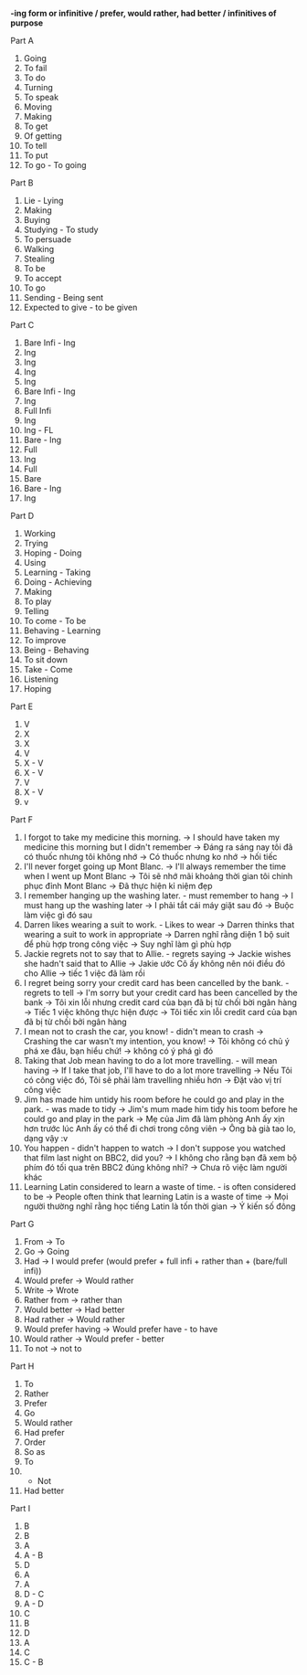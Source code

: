 **-ing form or infinitive / prefer, would rather, had better / infinitives of purpose**

Part A
1. Going
2. To fail
3. To do
4. Turning
5. To speak
6. Moving
7. Making
8. To get
9. Of getting
10. To tell
11. To put
12. To go - To going

Part B
1. Lie - Lying
2. Making
3. Buying
4. Studying - To study
5. To persuade
6. Walking
7. Stealing
8. To be
9. To accept
10. To go
11. Sending - Being sent
12. Expected to give - to be given

Part C
1. Bare Infi - Ing
2. Ing
3. Ing
4. Ing
5. Ing
6. Bare Infi - Ing
7. Ing
8. Full Infi
9. Ing
10. Ing - FL
11. Bare - Ing
12. Full
13. Ing
14. Full
15. Bare
16. Bare - Ing
17. Ing

Part D
1. Working
2. Trying
3. Hoping - Doing
4. Using
5. Learning - Taking
6. Doing - Achieving
7. Making
8. To play
9. Telling
10. To come - To be
11. Behaving - Learning
12. To improve
13. Being - Behaving
14. To sit down
15. Take - Come
16. Listening
17. Hoping

Part E
1. V
2. X
3. X
4. V
5. X - V
6. X - V
7. V
8. X - V
9. v

Part F
1. I forgot to take my medicine this morning.
-> I should have taken my medicine this morning but I didn't remember
-> Đáng ra sáng nay tôi đã có thuốc nhưng tôi không nhớ -> Có thuốc nhưng ko nhớ -> hối tiếc
2. I'll never forget going up Mont Blanc.
-> I'll always remember the time when I went up Mont Blanc
-> Tôi sẽ nhớ mãi khoảng thời gian tôi chinh phục đỉnh Mont Blanc -> Đã thực hiện kỉ niệm đẹp
3. I remember hanging up the washing later. - must remember to hang 
-> I must hang up the washing later
-> I phải tắt cái máy giặt sau đó -> Buộc làm việc gì đó sau
4. Darren likes wearing a suit to work. - Likes to wear
-> Darren thinks that wearing a suit to work in appropriate
-> Darren nghĩ rằng diện 1 bộ suit để phù hợp trong công việc -> Suy nghĩ làm gì phù hợp
5. Jackie regrets not to say that to Allie. - regrets saying
-> Jackie wishes she hadn't said that to Allie
-> Jakie ước Cô ấy không nên nói điều đó cho Allie -> tiếc 1 việc đã làm rồi 
6. I regret being sorry your credit card has been cancelled by the bank. - regrets to tell
-> I'm sorry but your credit card has been cancelled by the bank
-> Tôi xin lỗi nhưng credit card của bạn đã bị từ chối bời ngân hàng -> Tiếc 1 việc không thực hiện được
-> Tôi tiếc xin lỗi credit card của bạn đã bị từ chối bởi ngân hàng
7. I mean not to crash the car, you know! - didn't mean to crash
-> Crashing the car wasn't my intention, you know!
-> Tôi không có chủ ý phá xe đâu, bạn hiểu chứ! -> không có ý phá gì đó
8. Taking that Job mean having to do a lot more travelling. - will mean having
-> If I take that job, I'll have to do a lot more travelling
-> Nếu Tôi có công việc đó, Tôi sẽ phải làm travelling nhiều hơn -> Đặt vào vị trí công việc
9. Jim has made him untidy his room before he could go and play in the park. - was made to tidy
-> Jim's mum made him tidy his toom before he could go and play in the park
-> Mẹ của Jim đã làm phòng Anh ấy xịn hơn trước lúc Anh ấy có thể đi chơi trong công viên -> Ông bà già tao lo, dạng vậy :v
10. You happen - didn't happen to watch
-> I don't suppose you watched that film last night on BBC2, did you?
-> I không cho rằng bạn đã xem bộ phím đó tối qua trên BBC2 đúng không nhỉ? -> Chưa rõ việc làm người khác
11. Learning Latin considered to learn a waste of time. - is often considered to be
-> People often think that learning Latin is a waste of time
-> Mọi người thường nghĩ rằng học tiếng Latin là tốn thời gian -> Ý kiến số đông

Part G
1. From -> To
2. Go -> Going
3. Had -> I would prefer (would prefer + full infi + rather than + (bare/full infi))
4. Would prefer -> Would rather
5. Write -> Wrote
6. Rather from -> rather than
7. Would better -> Had better
8. Had rather -> Would rather
9. Would prefer having -> Would prefer have - to have
10. Would rather -> Would prefer - better
11. To not -> not to

Part H
1. To
2. Rather
3. Prefer
4. Go
5. Would rather
6. Had prefer
7. Order
8. So as
9. To
10. - Not
11. Had better

Part I
1. B
2. B
3. A
4. A - B
5. D
6. A
7. A
8. D - C
9. A - D
10. C
11. B
12. D
13. A
14. C
15. C - B